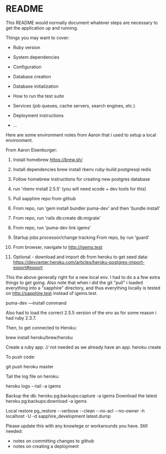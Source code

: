 # README

This README would normally document whatever steps are necessary to get the
application up and running.

Things you may want to cover:

* Ruby version

* System dependencies

* Configuration

* Database creation

* Database initialization

* How to run the test suite

* Services (job queues, cache servers, search engines, etc.)

* Deployment instructions

* ...

Here are some environment notes from Aaron that i used to setup a local environment.



From Aaron Eisenburger:
1. Install homebrew
https://brew.sh/

2. Install dependencies
brew install rbenv ruby-build postgresql redis

3. Follow homebrew instructions for creating new postgres database

4. run 'rbenv install 2.5.5' (you will need xcode + dev tools for this)

5. Pull sapphire repo from github

6. From repo, run 'gem install bundler puma-dev' and then 'bundle install'

7. From repo, run 'rails db:create db:migrate'

8. From repo, run 'puma-dev link igems'

9. Startup jobs processor/change tracking
From repo, by run 'guard'

10. From browser, navigate to http://igems.test

11. Optional - download and import db from heroku to get seed data:
https://devcenter.heroku.com/articles/heroku-postgres-import-export#export



This the above generally right for a new local env.
I had to do a a few extra things to get going.  Also note that when i did the git "pull" i loaded everything into a "sapphire" directory, and thus everything locally is tested on http://sapphire.test instead of igems.test.  

puma-dev —install command

Also had to load the correct 2.5.5 version of the env as for some reason i had ruby 2.3.7.

Then, to get connected to Heroku:

brew install heroku/brew/heroku

Create a ruby app:
// not needed as we already have an app.
heroku create


To push code:

git push heroku master


Tail the log file on heroku:

heroku logs --tail -a igems

Backup the db:
heroku pg:backups:capture -a igems
Download the latest
heroku pg:backups:download -a igems

Local restore
pg_restore --verbose --clean --no-acl --no-owner -h localhost -U <myuser> -d sapphire_development latest.dump
  
  
Please update this with any knowlege or workarounds you have.   Still needed: 

* notes on committing changes to github
* notes on creating a deployment
